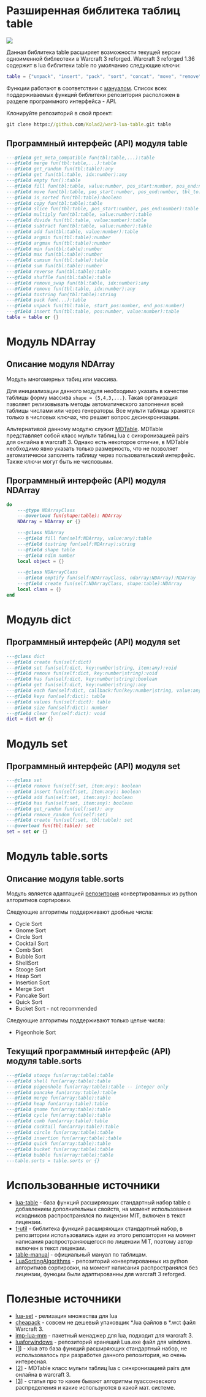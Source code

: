 


# Разширенная библитека таблиц table

![](logo/horizontal.svg)

Данная библитека table расширяет возможности текущей версии одноименной библеотеки в Warcraft 3 reforged.
Warcraft 3 reforged 1.36 содержит в lua библитеки table по умолчанию следующие ключи:
```lua
table = {"unpack", "insert", "pack", "sort", "concat", "move", "remove", "unpack"}
```
Функции работают в соответствии с [мануалом](https://www.lua.org/manual/5.4/manual.html#6.6). 
Список всех поддерживаемых функций библитеки репозитория расположен в разделе программного интерфейса - API.

Клонируйте репозиторий в свой проект:
```cmd
git clone https://github.com/Kolad2/war3-lua-table.git table
```

## Программный интерфейс (API) модуля table

```lua
---@field get_meta_compatible fun(tbl:table,...):table
---@field merge fun(tbl:table,...):table
---@field get_random fun(tbl:table):any
---@field get fun(tbl:table, idx:number):any
---@field empty fun():table
---@field fill fun(tbl:table, value:number, pos_start:number, pos_end:number):table
---@field move fun(tbl:table, pos_start:number, pos_end:number, tbl_to:number, pos_to:number):table
---@field is_sorted fun(tbl:table):boolean
---@field copy fun(tbl:table):table
---@field slice fun(tbl:table, pos_start:number, pos_end:number):table
---@field multiply fun(tbl:table, value:number):table
---@field divide fun(tbl:table, value:number):table
---@field subtract fun(tbl:table, value:number):table
---@field add fun(tbl:table, value:number):table
---@field argmin fun(tbl:table):number
---@field argmax fun(tbl:table):number
---@field min fun(tbl:table):number
---@field max fun(tbl:table):number
---@field cumsum fun(tbl:table):table
---@field sum fun(tbl:table):number
---@field reverse fun(tbl:table):table
---@field shuffle fun(tbl:table):table
---@field remove_swap fun(tbl:table, idx:number):any
---@field remove fun(tbl:table, idx:number):any
---@field tostring fun(tbl:table):string
---@field pack fun(...):table
---@field unpack fun(tbl:table, start_pos:number, end_pos:number)
---@field insert fun(tbl:table, pos:number, value:number):table
table = table or {}
```

# Модуль NDArray
## Описание модуля NDArray
Модуль многомерных табиц или массива.

Для инициализации данного модуля необходимо указать в качестве таблицы форму массива ```shape = {5,4,3,...}```.
Такая организация пзволяет релизовывать методы автоматического заполнения всей таблицы числами или через генераторы.
Все мульти таблицы хранятся только в числовых ключах, что решает вопрос десинхронизации.

Альтернативой данному модулю служит [MDTable](https://www.hiveworkshop.com/threads/multidimensional-table.353717/).
MDTable представляет собой класс мульти таблиц lua с синхронизацией pairs для онлайна в warcraft 3.
Однако есть некоторое отличие, в MDTable необходимо явно указать только размерность, что не позволяет
автоматически заполнять таблицу через пользовательский интерфейс. Также ключи могут быть не числовыми.

## Программный интерфейс (API) модуля NDArray

```lua
do
    ---@type NDArrayClass
    ---@overload fun(shape:table): NDArray
    NDArray = NDArray or {}

    ---@class NDArray
    ---@field fill fun(self:NDArray, value:any):table
    ---@field tostring fun(self:NDArray):string
    ---@field shape table
    ---@field ndim number
    local object = {}

    ---@class NDArrayClass
    ---@field emptify fun(self:NDArrayClass, ndarray:NDArray):NDArray
    ---@field create fun(self:NDArrayClass, shape:table):NDArray
    local class = {}
end 
```

# Модуль dict
## Программный интерфейс (API) модуля set

```lua
---@class dict
---@field create fun(self:dict)
---@field set fun(self:dict, key:number|string, item:any):void
---@field remove fun(self:dict, key:number|string):void
---@field has fun(self:dict, key:number|string):boolean
---@field get fun(self:dict, key:number|string):any
---@field each fun(self:dict, callback:fun(key:number|string, value:any)): void
---@field keys fun(self:dict): table
---@field values fun(self:dict): table
---@field size fun(self:dict): number
---@field clear fun(self:dict): void
dict = dict or {}
```

# Модуль set
## Программный интерфейс (API) модуля set

```lua
---@class set
---@field remove fun(self:set, item:any): boolean
---@field insert fun(self:set, item:any): boolean
---@field add fun(self:set, item:any): boolean
---@field has fun(self:set, item:any): boolean
---@field get_random fun(self:set): any
---@field remove_random fun(self:set)
---@field create fun(self:set, tbl:table): set
---@overload fun(tbl:table): set
set = set or {}
```

# Модуль table.sorts
## Описание модуля table.sorts
Модуль является адаптацией [репозитория](https://github.com/DervexDev/LuaSortingAlgorithms)
конвертированных из python алгоритмов сортировки. 

Следующие алгоритмы поддерживают дробные числа:
* Cycle Sort
* Gnome Sort
* Circle Sort
* Cocktail Sort
* Comb Sort
* Bubble Sort
* ShellSort
* Stooge Sort
* Heap Sort
* Insertion Sort
* Merge Sort
* Pancake Sort
* Quick Sort
* Bucket Sort - not recommended

Следующие алгоритмы поддерживают только целые числа:

* Pigeonhole Sort
## Текущий программный интерфейс (API) модуля table.sorts

```lua
---@field stooge fun(array:table):table
---@field shell fun(array:table):table
---@field pigeonhole fun(array:table):table -- integer only
---@field pancake fun(array:table):table
---@field merge fun(array:table):table
---@field heap fun(array:table):table
---@field gnome fun(array:table):table
---@field cycle fun(array:table):table
---@field comb fun(array:table):table
---@field cocktail fun(array:table):table
---@field circle fun(array:table):table
---@field insertion fun(array:table):table
---@field quick fun(array:table):table
---@field bucket fun(array:table):table
---@field bubble fun(array:table):table
---table.sorts = table.sorts or {}
```

# Использованные источники
- [lua-table](https://github.com/Luca96/lua-table/tree/master) - 
база функций расширяющих стандартный набор table c добавлением дополнительных свойств,
на момент использования исходников распространялся по лицензии MIT, включен в текст лицензии.
- [t-util](https://github.com/loominatrx/t-util/tree/main) - 
библитека функций расширяющих стандартный набор,
в репозитории использовались идеи из этого репозитория на момент написания распространяющегося по лицензии MIT, 
поэтому автор включен в текст лицензии.
- [table-manual](https://www.lua.org/manual/5.4/manual.html#6.6) - 
официальный мануал по таблицам.
- [LuaSortingAlgorithms](https://github.com/DervexDev/LuaSortingAlgorithms) - 
репозиторий конвертированных из python алгоритмов сортировки, 
на момент написания распространялся без лицензии, функции были адаптированны для warcraft 3 reforged.


# Полезные источники
- [lua-set](https://github.com/wscherphof/lua-set/tree/master) - 
релизация множества для lua
- [cheapack](https://github.com/nazarpunk/cheapack) - 
совсем не дешевый упаковщик *.lua файлов в *.wct файл Warcraft 3.
- [imp-lua-mm](https://github.com/Indaxia/imp-lua-mm) - 
пакетный менаджер для lua, подходит для warcraft 3.
- [luaforwindows](https://github.com/rjpcomputing/luaforwindows) - 
репозиторий хранящий Lua.exe файл для windows.
- [[1]](https://github.com/torch/xlua/tree/master) -
xlua это база функций расширяющих стандартный набор, не использовалось при разработке данного репозитория,
но очень интересная.
- [[2]](https://www.hiveworkshop.com/threads/multidimensional-table.353717/) -
MDTable класс мульти таблиц lua с синхронизацией pairs для онлайна в warcraft 3.
- [[3]](https://hpaulkeeler.com/simulating-poisson-random-variables-survey-methods/) - 
статья про то какие бывают алгоритмы пуассоновского распределения и какие используются в какой мат. системе.